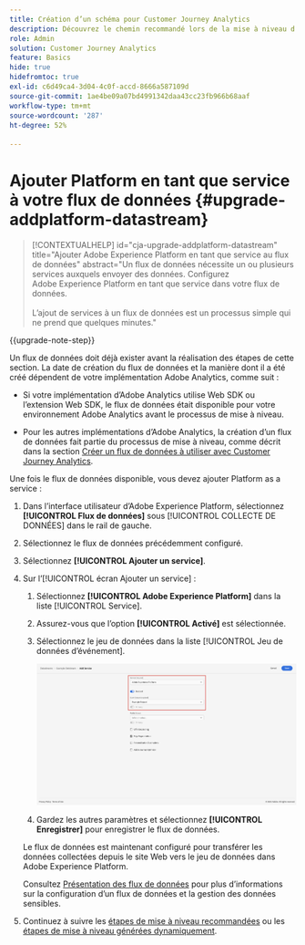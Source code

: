 ```yaml
---
title: Création d’un schéma pour Customer Journey Analytics
description: Découvrez le chemin recommandé lors de la mise à niveau d’Adobe Analytics vers Customer Journey Analytics
role: Admin
solution: Customer Journey Analytics
feature: Basics
hide: true
hidefromtoc: true
exl-id: c6d49ca4-3d04-4c0f-accd-8666a587109d
source-git-commit: 1ae4be09a07bd4991342daa43cc23fb966b68aaf
workflow-type: tm+mt
source-wordcount: '287'
ht-degree: 52%

---
```


# Ajouter Platform en tant que service à votre flux de données {#upgrade-addplatform-datastream}

<!-- markdownlint-disable MD034 -->

>[!CONTEXTUALHELP]
>id="cja-upgrade-addplatform-datastream"
>title="Ajouter Adobe Experience Platform en tant que service au flux de données"
>abstract="Un flux de données nécessite un ou plusieurs services auxquels envoyer des données. Configurez Adobe Experience Platform en tant que service dans votre flux de données.<br><br>L’ajout de services à un flux de données est un processus simple qui ne prend que quelques minutes."

<!-- markdownlint-enable MD034 -->

{{upgrade-note-step}}

<!-- Should we single source this instead of duplicate it? The following steps were copied from: /help/data-ingestion/aepwebsdk.md-->

Un flux de données doit déjà exister avant la réalisation des étapes de cette section. La date de création du flux de données et la manière dont il a été créé dépendent de votre implémentation Adobe Analytics, comme suit :

* Si votre implémentation d’Adobe Analytics utilise Web SDK ou l’extension Web SDK, le flux de données était disponible pour votre environnement Adobe Analytics avant le processus de mise à niveau.

* Pour les autres implémentations d’Adobe Analytics, la création d’un flux de données fait partie du processus de mise à niveau, comme décrit dans la section [Créer un flux de données à utiliser avec Customer Journey Analytics](/help/getting-started/cja-upgrade/cja-upgrade-datastream.md).

Une fois le flux de données disponible, vous devez ajouter Platform as a service :

1. Dans l’interface utilisateur d’Adobe Experience Platform, sélectionnez **[!UICONTROL Flux de données]** sous [!UICONTROL COLLECTE DE DONNÉES] dans le rail de gauche.

1. Sélectionnez le flux de données précédemment configuré. <!--true?-->

1. Sélectionnez **[!UICONTROL Ajouter un service]**.

1. Sur l’[!UICONTROL écran Ajouter un service] :

   1. Sélectionnez **[!UICONTROL Adobe Experience Platform]** dans la liste [!UICONTROL Service].

   1. Assurez-vous que l’option **[!UICONTROL Activé]** est sélectionnée.

   1. Sélectionnez le jeu de données dans la liste [!UICONTROL Jeu de données d’événement].

      ![Service AEP de flux de données](./assets/datastream-aep-service.png)

   1. Gardez les autres paramètres et sélectionnez **[!UICONTROL Enregistrer]** pour enregistrer le flux de données.

   Le flux de données est maintenant configuré pour transférer les données collectées depuis le site Web vers le jeu de données dans Adobe Experience Platform.

   Consultez [Présentation des flux de données](https://experienceleague.adobe.com/docs/experience-platform/datastreams/overview.html?lang=fr) pour plus d’informations sur la configuration d’un flux de données et la gestion des données sensibles.

1. Continuez à suivre les [étapes de mise à niveau recommandées](/help/getting-started/cja-upgrade/cja-upgrade-recommendations.md#recommended-upgrade-steps-for-most-organizations) ou les [étapes de mise à niveau générées dynamiquement](https://gigazelle.github.io/cja-ttv/).
